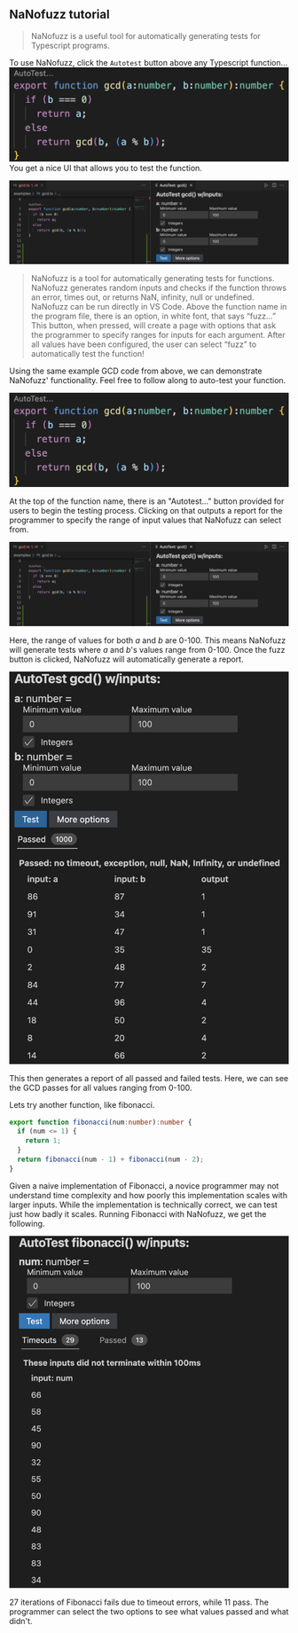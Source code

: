 ## NaNofuzz tutorial

> NaNofuzz is a useful tool for automatically generating tests for Typescript programs.

To use NaNofuzz, click the `Autotest` button above any Typescript function...
![NaNofuzzButton](./NaNofuzzButton.png)
You get a nice UI that allows you to test the function.

![FuzzPage](./FuzzPage.png)





> NaNofuzz is a tool for automatically generating tests for functions. NaNofuzz generates random inputs and checks if the function throws an error, times out, or returns NaN, infinity, null or undefined. NaNofuzz can be run directly in VS Code. Above the function name in the program file, there is an option, in white font, that says “fuzz…” This button, when pressed, will create a page with options that ask the programmer to specify ranges for inputs for each argument. After all values have been configured, the user can select “fuzz” to automatically test the function!

Using the same example GCD code from above, we can demonstrate NaNofuzz' functionality. Feel free to follow along to auto-test your function.

![NaNofuzzButton](./NaNofuzzButton.png)

At the top of the function name, there is an "Autotest..." button provided for users to begin the testing process. Clicking on that outputs a report for the programmer to specify the range of input values that NaNofuzz can select from.

![FuzzPage](./FuzzPage.png)

Here, the range of values for both $a$ and $b$ are 0-100. This means NaNofuzz will generate tests where $a$ and $b$'s values range from 0-100. Once the fuzz button is clicked, NaNofuzz will automatically generate a report.

![NaNofuzzReport](./NaNofuzzReport.png)

This then generates a report of all passed and failed tests. Here, we can see the GCD passes for all values ranging from 0-100.

Lets try another function, like fibonacci. 
```Typescript
export function fibonacci(num:number):number {
  if (num <= 1) {
    return 1;
  }
  return fibonacci(num - 1) + fibonacci(num - 2);
}
```
Given a naive implementation of Fibonacci, a novice programmer may not understand time complexity and how poorly this implementation scales with larger inputs. While the implementation is technically correct, we can test just how badly it scales. Running Fibonacci with NaNofuzz, we get the following.

![FibonacciReport](./Fibonacci.png)

27 iterations of Fibonacci fails due to timeout errors, while 11 pass. The programmer can select the two options to see what values passed and what didn't. 




